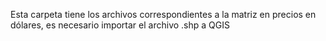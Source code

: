 Esta carpeta tiene los archivos correspondientes a la matriz en precios en dólares, es necesario importar el archivo .shp a QGIS
